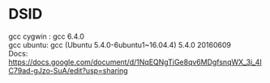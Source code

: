 # DSID
gcc cygwin : gcc 6.4.0                                                                                                  
gcc ubuntu: gcc (Ubuntu 5.4.0-6ubuntu1~16.04.4) 5.4.0 20160609                                                                             
Docs: https://docs.google.com/document/d/1NqEQNgTiGe8qv6MDgfsnqWX_3i_4IC79ad-gJzo-SuA/edit?usp=sharing
